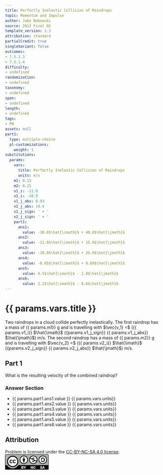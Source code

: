 ```yaml
---
title: Perfectly Inelastic Collision of Raindrops
topic: Momentum and Impulse
author: Jake Bobowski
source: 2012 Final Q2
template_version: 1.3
attribution: standard
partialCredit: true
singleVariant: false
outcomes:
- 7.5.1.3
- 7.5.1.4
difficulty:
- undefined
randomization:
- undefined
taxonomy:
- undefined
span:
- undefined
length:
- undefined
tags:
- PW
assets: null
part1:
  type: multiple-choice
  pl-customizations:
    weight: 1
substitutions:
  params:
    vars:
      title: Perfectly Inelastic Collision of Raindrops
      units: m/s
    m1: 0.13
    m2: 0.21
    v1_i: -11.9
    v2_i: -10.9
    v1_j_abs: 8.93
    v2_j_abs: 19.4
    v1_j_sign: ' + '
    v2_j_sign: ' + '
    part1:
      ans1:
        value: -30.0$\hat{\imath}$ + 40.0$\hat{\jmath}$
      ans2:
        value: -11.0$\hat{\imath}$ + 15.0$\hat{\jmath}$
      ans3:
        value: -18.0$\hat{\imath}$ + 25.0$\hat{\jmath}$
      ans4:
        value: -0.65$\hat{\imath}$ + 0.89$\hat{\jmath}$
      ans5:
        value: 0.5$\hat{\imath}$ - 2.0$\hat{\jmath}$
      ans6:
        value: 2.2$\hat{\imath}$ - 8.6$\hat{\jmath}$
---
```

# {{ params.vars.title }}
Two raindrops in a cloud collide perfectly inelastically. The first raindrop has a mass of {{ params.m1}} g and is travelling with $\vec{v_1} =$ ({{ params.v1_i}} $\hat{\imath}$ {{params.v1_j_sign}} {{ params.v1_j_abs}} $\hat{\jmath}$) m/s.
The second raindrop has a mass of {{ params.m2}} g and is travelling with $\vec{v_2} =$ ({{ params.v2_i}} $\hat{\imath}$ {{params.v2_j_sign}} {{ params.v2_j_abs}} $\hat{\jmath}$) m/s.

## Part 1

What is the resulting velocity of the combined raindrop?

### Answer Section

- {{ params.part1.ans1.value }} {{ params.vars.units}}
- {{ params.part1.ans2.value }} {{ params.vars.units}}
- {{ params.part1.ans3.value }} {{ params.vars.units}}
- {{ params.part1.ans4.value }} {{ params.vars.units}}
- {{ params.part1.ans5.value }} {{ params.vars.units}}
- {{ params.part1.ans6.value }} {{ params.vars.units}}

## Attribution

Problem is licensed under the [CC-BY-NC-SA 4.0 license](https://creativecommons.org/licenses/by-nc-sa/4.0/).<br> ![The Creative Commons 4.0 license requiring attribution-BY, non-commercial-NC, and share-alike-SA license.](https://raw.githubusercontent.com/firasm/bits/master/by-nc-sa.png)